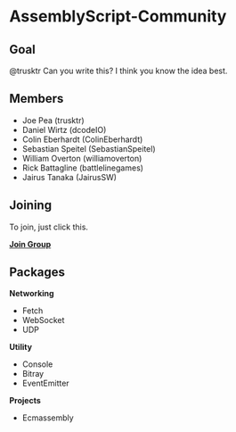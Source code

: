 # AssemblyScript-Community

## Goal
@trusktr Can you write this? I think you know the idea best.

## Members
- Joe Pea (trusktr)
- Daniel Wirtz (dcodeIO)
- Colin Eberhardt (ColinEberhardt)
- Sebastian Speitel (SebastianSpeitel)
- William Overton (williamoverton)
- Rick Battagline (battlelinegames)
- Jairus Tanaka (JairusSW)

## Joining
To join, just click this.

**[Join Group](https://github.com/assemblyscript-community/group/issues/new?title=Join+Request&body=Just+push+%27Submit+new+issue%27.+You+don%27t+need+to+do+anything+else.)**

## Packages

**Networking**
- Fetch
- WebSocket
- UDP

**Utility**
- Console
- Bitray
- EventEmitter

**Projects**
- Ecmassembly
